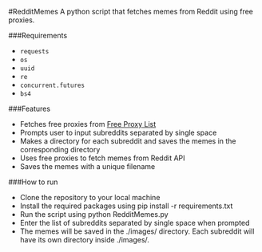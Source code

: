 #RedditMemes
A python script that fetches memes from Reddit using free proxies.

###Requirements
- `requests`
- `os`
- `uuid`
- `re`
- `concurrent.futures`
- `bs4`

###Features
- Fetches free proxies from [Free Proxy List](https://free-proxy-list.net/)
- Prompts user to input subreddits separated by single space
- Makes a directory for each subreddit and saves the memes in the corresponding directory
- Uses free proxies to fetch memes from Reddit API
- Saves the memes with a unique filename

###How to run
- Clone the repository to your local machine
- Install the required packages using pip install -r requirements.txt
- Run the script using python RedditMemes.py
- Enter the list of subreddits separated by single space when prompted
- The memes will be saved in the ./images/ directory. Each subreddit will have its own directory inside ./images/.